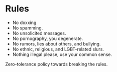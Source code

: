 Rules
=====

* No doxxing.
* No spamming.
* No unsolicited messages.
* No pornography, you degenerate.
* No rumors, lies about others, and bullying.
* No ethnic, religious, and LGBT-related slurs.
* Nothing illegal please, use your common sense.

Zero-tolerance policy towards breaking the rules.
